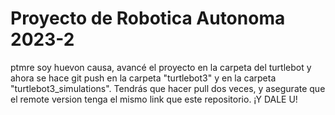 # Proyecto de Robotica Autonoma 2023-2
ptmre soy huevon causa, avancé el proyecto en la carpeta del turtlebot y ahora se hace git push en la carpeta "turtlebot3" y en la carpeta "turtlebot3_simulations". Tendrás que hacer pull dos veces, y asegurate que el remote version tenga el mismo link que este repositorio. ¡Y DALE U!